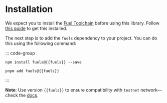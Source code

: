 <script setup>
  import { data } from '../../versions.data'
  const { fuels } = data
</script>

# Installation

We expect you to install the [Fuel Toolchain](https://docs.fuel.network/docs/sway/introduction/fuel_toolchain/#the-fuel-toolchain) before using this library. Follow [this guide](https://docs.fuel.network/guides/installation/) to get this installed.

The next step is to add the `fuels` dependency to your project. You can do this using the following command:

::: code-group

```sh-vue [npm]
npm install fuels@{{fuels}} --save
```

```sh-vue [pnpm]
pnpm add fuels@{{fuels}}
```

:::

**Note**: Use version `{{fuels}}` to ensure compatibility with `testnet` network—check the [docs](https://docs.fuel.network/guides/installation/#using-the-latest-toolchain).
